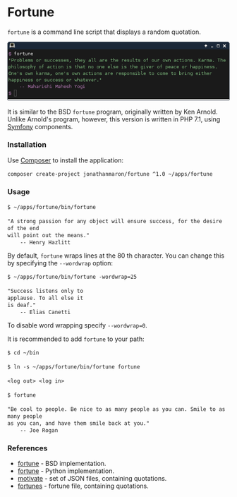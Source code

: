 # Fortune

`fortune` is a command line script that displays a random quotation. 

![Motivate](fortune.png)

It is similar to the BSD `fortune` program, originally written by Ken Arnold. Unlike Arnold's program, however, this version is written in PHP 7.1, using [Symfony](https://en.wikipedia.org/wiki/Symfony) components.

### Installation

Use [Composer](https://getcomposer.org/doc/00-intro.md#globally) to install the application:

    composer create-project jonathanmaron/fortune ^1.0 ~/apps/fortune

### Usage

    $ ~/apps/fortune/bin/fortune
    
    "A strong passion for any object will ensure success, for the desire of the end
    will point out the means."
        -- Henry Hazlitt
        
By default, `fortune` wraps lines at the 80 th character. You can change this by specifying the `--wordwrap` option:

    $ ~/apps/fortune/bin/fortune -wordwrap=25
    
    "Success listens only to
    applause. To all else it
    is deaf."
        -- Elias Canetti
        
To disable word wrapping specify `--wordwrap=0`.
        
It is recommended to add `fortune` to your path:

    $ cd ~/bin
    
    $ ln -s ~/apps/fortune/bin/fortune fortune
    
    <log out> <log in>
    
    $ fortune
    
    "Be cool to people. Be nice to as many people as you can. Smile to as many people
    as you can, and have them smile back at you."
        -- Joe Rogan

### References

- [fortune](https://en.wikipedia.org/wiki/Fortune_(Unix)) - BSD implementation.
- [fortune](http://software.clapper.org/fortune/) - Python implementation.
- [motivate](https://github.com/mubaris/motivate) - set of JSON files, containing quotations.
- [fortunes](https://github.com/ruanyf/fortunes) - fortune file, containing quotations.


